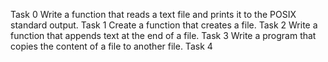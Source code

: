 Task 0 Write a function that reads a text file and prints it to the POSIX standard output.
Task 1 Create a function that creates a file.
Task 2 Write a function that appends text at the end of a file.
Task 3 Write a program that copies the content of a file to another file.
Task 4 
